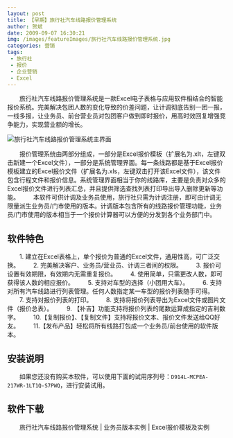 ```yaml
---
layout: post
title: 【早期】旅行社汽车线路报价管理系统
author: 贺斌
date: 2009-09-07 16:30:21
img: /images/featureImages/旅行社汽车线路报价管理系统.jpg
categories: 营销
tags:
 - 旅行社
 - 报价
 - 企业营销
 - Excel
---
```


　　旅行社汽车线路报价管理系统是一款Excel电子表格与应用软件相结合的智能报价系统。完美解决包团人数的变化导致的价差问题，让计调彻底告别一团一报，一线多报，让业务员、前台营业员对包团客户做到即时报价，用高时效回复增强竞争能力，实现营业额的增长。

![旅行社汽车线路报价管理系统主界面](/images/tqxls_main.jpg)

　　报价管理系统由两部分组成，一部分是Excel报价模板（扩展名为.xlt，左键双击新建一个Excel文件），一部分是系统管理界面。每一条线路都是基于Excel报价模板建立的Excel报价文件（扩展名为.xls，左键双击打开该Excel文件），该文件包含行程文件和报价信息。系统管理界面相当于你的线路库，主要是负责对众多的Excel报价文件进行列表汇总，并且提供筛选查找列表打印导出导入删除更新等功能。
　　本软件可供计调及业务员使用，旅行社只需为计调注册，即可由计调无限量派生业务员/门市使用的版本。计调版本包含所有的线路报价管理功能，业务员/门市使用的版本相当于一个报价计算器可以方便的分发到各个业务部门中。

## 软件特色

　　1. 建立在Excel表格上，单个报价为普通的Excel文件，通用性高，可广泛交换。
　　2. 完美解决客户、业务员/营业员、计调三者间的权限。
　　3. 报价可设置有效期限，有效期内无需重复报价。
　　4. 使用简单，只需更改人数，即可获得该人数的相应报价。
　　5. 支持对车型的选择（小团用大车）。
　　6. 支持对所有汽车线路进行列表管理。任何人数指定某一车型的报价列表随手可得。
　　7. 支持对报价列表的打印。
　　8. 支持将报价列表导出为Excel文件或图片文件（报价总表）。
　　9. 【补吉】功能支持将报价列表的尾数运算成指定的吉利数字。
　　10.【复制报价】、【复制文件】支持将报价文本、报价文件发送给QQ好友。
　　11.【发布产品】轻松将所有线路打包成一个业务员/前台使用的软件版本。

## 安装说明
　　如果您还没有购买本软件，可以使用下面的试用序列号：`D914L-MCPEA-217WR-1LT1Q-S7PWQ`，进行安装试用。

## 软件下载
　　旅行社汽车线路报价管理系统 | 业务员版本实例 | Excel报价模板及实例